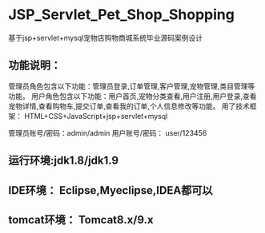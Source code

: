 # JSP_Servlet_Pet_Shop_Shopping
基于jsp+servlet+mysql宠物店购物商城系统毕业源码案例设计

## 功能说明：
  管理员角色包含以下功能：管理员登录,订单管理,客户管理,宠物管理,类目管理等功能。
  用户角色包含以下功能：用户首页,宠物分类查看,用户注册,用户登录,查看宠物详情,查看购物车,提交订单,查看我的订单,个人信息修改等功能。
  用了技术框架： HTML+CSS+JavaScript+jsp+servlet+mysql

管理员账号/密码：admin/admin
用户账号/密码： user/123456

## 运行环境:jdk1.8/jdk1.9
## IDE环境： Eclipse,Myeclipse,IDEA都可以
## tomcat环境： Tomcat8.x/9.x
